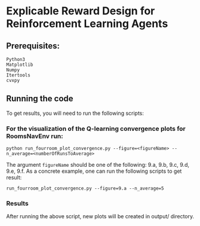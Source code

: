 # Explicable Reward Design for Reinforcement Learning Agents
## Prerequisites:
```
Python3
Matplotlib
Numpy
Itertools
cvxpy
```

## Running the code
To get results, you will need to run the following scripts:

### For the visualization of the Q-learning convergence plots for RoomsNavEnv run:
```
python run_fourroom_plot_convergence.py --figure=<figureName> --n_average=<numberOfRunsToAverage>
```
The argument ``figureName`` should be one of the following:  9.a, 9.b, 9.c, 9.d, 9.e, 9.f.
As a concrete example, one can run the following scripts to get result:
```
run_fourroom_plot_convergence.py --figure=9.a --n_average=5
```
### Results
After running the above script, new plots will be created in output/ directory.
